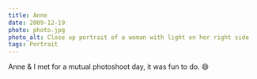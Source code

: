 ```yaml
---
title: Anne
date: 2009-12-19
photo: photo.jpg
photo_alt: Close up portrait of a woman with light on her right side
tags: Portrait
---
```


Anne & I met for a mutual photoshoot day, it was fun to do. 😄 
